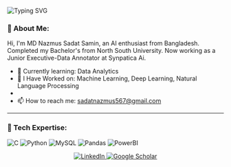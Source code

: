 ![Typing SVG](https://readme-typing-svg.herokuapp.com/?lines=Welcome+to+my+GitHub+Profile!;I+love+Data+Science+%26+Python;Let's+build+something+awesome+🚀&center=true&width=500&height=45)

### 💫 About Me:
Hi, I'm MD Nazmus Sadat Samin, an AI enthusiast from Bangladesh. Completed my Bachelor's from North South University. Now working as a Junior Executive-Data Annotator at Synpatica Ai. 

- 🌱 Currently learning: Data Analytics
- 🔭 I Have Worked on: Machine Learning, Deep Learning, Natural Language Processing
- 
- 📫 How to reach me: sadatnazmus567@gmail.com

---

### 🧰 Tech Expertise:
![C](https://img.shields.io/badge/C-00599C?style=for-the-badge&logo=&logoColor=white)
![Python](https://img.shields.io/badge/Python-3670A0?style=for-the-badge&logo=python&logoColor=ffdd54)
![MySQL](https://img.shields.io/badge/MySQL-00000F?style=for-the-badge&logo=mysql&logoColor=white)
![Pandas](https://img.shields.io/badge/Pandas-150458?style=for-the-badge&logo=pandas&logoColor=white)
![PowerBI](https://img.shields.io/badge/PowerBI-F2C811?style=for-the-badge&logo=powerbi&logoColor=black) 


<p align="center">
  <a href="https://www.linkedin.com/in/md-nazmus-sadat-samin-58089021b/" target="_blank">
    <img src="https://img.shields.io/badge/-LinkedIn-%230077B5?style=for-the-badge&logo=linkedin&logoColor=white" alt="LinkedIn"/>
  </a>
  <a href="https://scholar.google.com/citations?user=PL_fEmgAAAAJ&hl=en" target="_blank">
    <img src="https://img.shields.io/badge/-Google%20Scholar-4285F4?style=for-the-badge&logo=google-scholar&logoColor=white" alt="Google Scholar"/>
  </a>
</p

